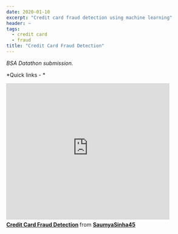 ```yaml
---
date: 2020-01-10
excerpt: "Credit card fraud detection using machine learning"
header: ~
tags:
  - credit card
  - fraud
title: "Credit Card Fraud Detection"
---
```


*BSA Datathon submission.*

*Quick links - *  

<iframe src="https://www.slideshare.net/slideshow/embed_code/key/fiLPyLIcJiHcbk" width="427" height="356" frameborder="0" marginwidth="0" marginheight="0" scrolling="no" style="border:1px solid #CCC; border-width:1px; margin-bottom:5px; max-width: 100%;" allowfullscreen> </iframe> <div style="margin-bottom:5px"> <strong> <a href="https://www.slideshare.net/secret/fiLPyLIcJiHcbk" title="Credit Card Fraud Detection" target="_blank">Credit Card Fraud Detection</a> </strong> from <strong><a href="https://www.slideshare.net/SaumyaSinha45" target="_blank">SaumyaSinha45</a></strong> </div>